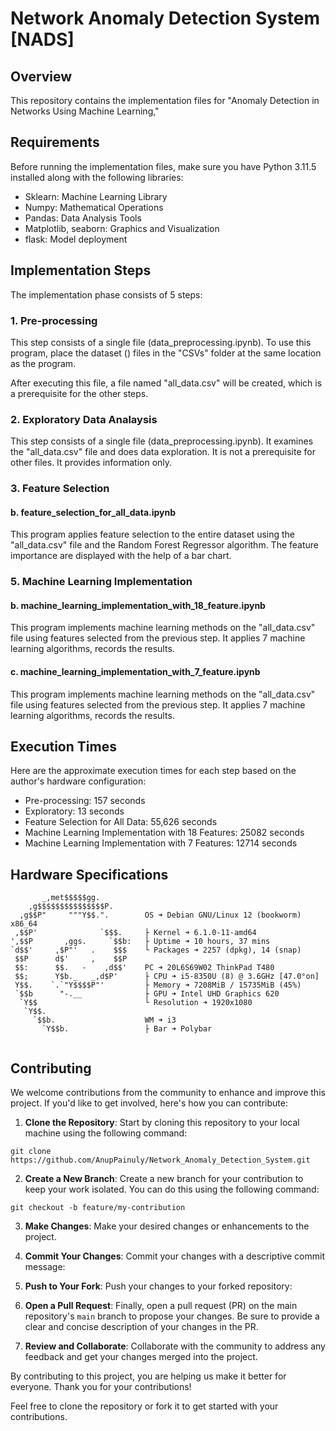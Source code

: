 # Network Anomaly Detection System [NADS]

## Overview

This repository contains the implementation files for "Anomaly Detection in Networks Using Machine Learning," 

## Requirements

Before running the implementation files, make sure you have Python 3.11.5 installed along with the following libraries:

- Sklearn: Machine Learning Library
- Numpy: Mathematical Operations
- Pandas: Data Analysis Tools
- Matplotlib, seaborn: Graphics and Visualization
- flask: Model deployment 


## Implementation Steps

The implementation phase consists of 5 steps:

### 1. Pre-processing

This step consists of a single file (data_preprocessing.ipynb). To use this program, place the dataset () files in the "CSVs" folder at the same location as the program.

After executing this file, a file named "all_data.csv" will be created, which is a prerequisite for the other steps.

### 2. Exploratory Data Analaysis 

This step consists of a single file (data_preprocessing.ipynb). It examines the "all_data.csv" file and does data exploration. It is not a prerequisite for other files. It provides information only.

### 3. Feature Selection

#### b. feature_selection_for_all_data.ipynb

This program applies feature selection to the entire dataset using the "all_data.csv" file and the Random Forest Regressor algorithm. The feature importance are displayed with the help of a bar chart.

### 5. Machine Learning Implementation

#### b. machine_learning_implementation_with_18_feature.ipynb

This program implements machine learning methods on the "all_data.csv" file using features selected from the previous step. It applies 7 machine learning algorithms, records the results.

#### c. machine_learning_implementation_with_7_feature.ipynb

This program implements machine learning methods on the "all_data.csv" file using features selected from the previous step. It applies 7 machine learning algorithms, records the results.

## Execution Times

Here are the approximate execution times for each step based on the author's hardware configuration:

- Pre-processing: 157 seconds
- Exploratory: 13 seconds
- Feature Selection for All Data: 55,626 seconds
- Machine Learning Implementation with 18 Features: 25082 seconds
- Machine Learning Implementation with 7 Features: 12714 seconds

## Hardware Specifications

```
       _,met$$$$$gg.          
    ,g$$$$$$$$$$$$$$$P.      
  ,g$$P"     """Y$$.".        OS ➜ Debian GNU/Linux 12 (bookworm) x86_64 
 ,$$P'              `$$$.     ├ Kernel ➜ 6.1.0-11-amd64 
',$$P       ,ggs.     `$$b:   ├ Uptime ➜ 10 hours, 37 mins 
`d$$'     ,$P"'   .    $$$    └ Packages ➜ 2257 (dpkg), 14 (snap) 
 $$P      d$'     ,    $$P     
 $$:      $$.   -    ,d$$'    PC ➜ 20L6S69W02 ThinkPad T480 
 $$;      Y$b._   _,d$P'      ├ CPU ➜ i5-8350U (8) @ 3.6GHz [47.0°on] 
 Y$$.    `.`"Y$$$$P"'         ├ Memory ➜ 7208MiB / 15735MiB (45%) 
 `$$b      "-.__              ├ GPU ➜ Intel UHD Graphics 620 
  `Y$$                        └ Resolution ➜ 1920x1080 
   `Y$$.                       
     `$$b.                    WM ➜ i3 
       `Y$$b.                 ├ Bar ➜ Polybar 


```
## Contributing

We welcome contributions from the community to enhance and improve this project. If you'd like to get involved, here's how you can contribute:

1. **Clone the Repository**: Start by cloning this repository to your local machine using the following command:

```shell
git clone https://github.com/AnupPainuly/Network_Anomaly_Detection_System.git
```

2. **Create a New Branch**: Create a new branch for your contribution to keep your work isolated. You can do this using the following command:

```shell
git checkout -b feature/my-contribution
```

3. **Make Changes**: Make your desired changes or enhancements to the project.

4. **Commit Your Changes**: Commit your changes with a descriptive commit message:

5. **Push to Your Fork**: Push your changes to your forked repository:

6. **Open a Pull Request**: Finally, open a pull request (PR) on the main repository's `main` branch to propose your changes. Be sure to provide a clear and concise description of your changes in the PR.

7. **Review and Collaborate**: Collaborate with the community to address any feedback and get your changes merged into the project.

By contributing to this project, you are helping us make it better for everyone. Thank you for your contributions!

Feel free to clone the repository or fork it to get started with your contributions.

